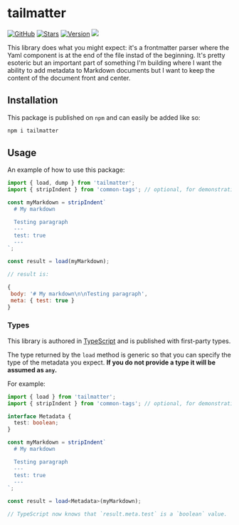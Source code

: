 # tailmatter

[![GitHub][github-badge]][github]
[![Stars][]][github]
[![Version][]][npm]
![][size]

[github]: https://github.com/zacharytamas/tailmatter
[github-badge]: https://flat.badgen.net/badge/-/github?icon=github&label
[stars]: https://badgen.net/github/stars/zacharytamas/tailmatter
[version]: https://flat.badgen.net/npm/v/tailmatter
[npm]: https://npmjs.com/package/tailmatter
[size]: https://flat.badgen.net/bundlephobia/minzip/tailmatter

This library does what you might expect: it's a frontmatter parser where the Yaml
component is at the end of the file instad of the beginning. It's pretty esoteric but an
important part of something I'm building where I want the ability to add metadata to
Markdown documents but I want to keep the content of the document front and center.

## Installation

This package is published on `npm` and can easily be added like so:

```bash
npm i tailmatter
```

## Usage

An example of how to use this package:

```javascript
import { load, dump } from 'tailmatter';
import { stripIndent } from 'common-tags'; // optional, for demonstration

const myMarkdown = stripIndent`
  # My markdown

  Testing paragraph
  ---
  test: true
  ---
`;

const result = load(myMarkdown);

// result is:

{
 body: '# My markdown\n\nTesting paragraph',
 meta: { test: true }
}
```

### Types

This library is authored in [TypeScript](https://www.typescriptlang.org/) and is published
with first-party types.

The type returned by the `load` method is generic so that you can specify the type of the
metadata you expect. **If you do not provide a type it will be assumed as `any`.**

For example:

```typescript
import { load } from 'tailmatter';
import { stripIndent } from 'common-tags'; // optional, for demonstration

interface Metadata {
  test: boolean;
}

const myMarkdown = stripIndent`
  # My markdown

  Testing paragraph
  ---
  test: true
  ---
`;

const result = load<Metadata>(myMarkdown);

// TypeScript now knows that `result.meta.test` is a `boolean` value.
```

